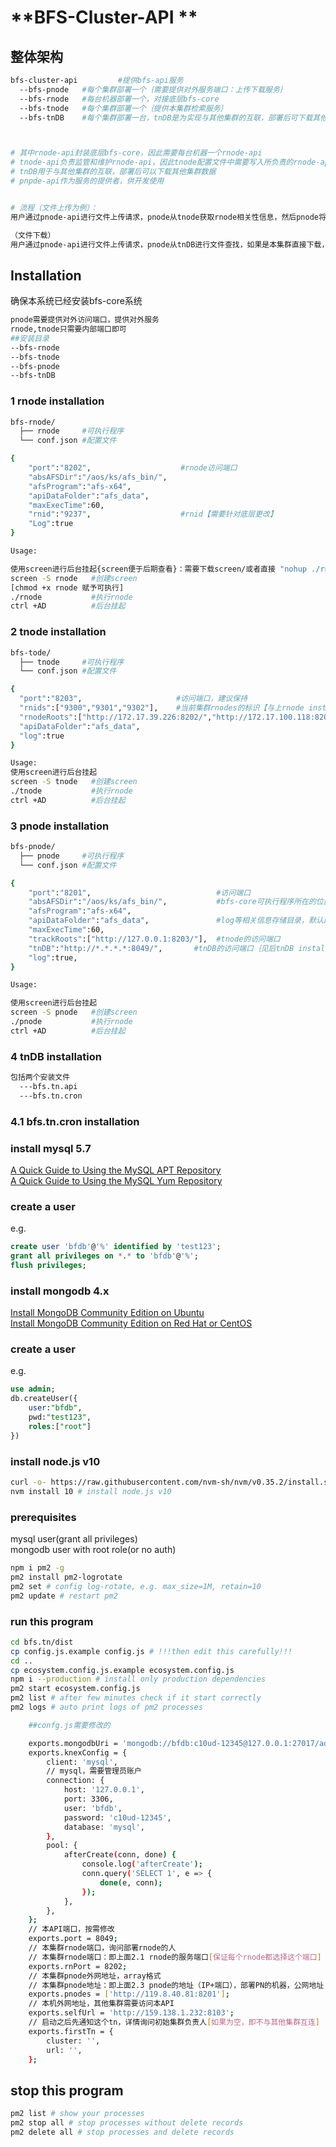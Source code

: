 # **BFS-Cluster-API **


## **整体架构**
~~~~bash
bfs-cluster-api         #提供bfs-api服务
  --bfs-pnode   #每个集群部署一个｛需要提供对外服务端口：上传下载服务｝
  --bfs-rnode   #每台机器部署一个，对接底层bfs-core
  --bfs-tnode   #每个集群部署一个｛提供本集群检索服务｝
  --bfs-tnDB    #每个集群部署一台，tnDB是为实现与其他集群的互联，部署后可下载其他集群数据



# 其中rnode-api封装底层bfs-core，因此需要每台机器一个rnode-api
# tnode-api负责监管和维护rnode-api，因此tnode配置文件中需要写入所负责的rnode-api的相关信息
# tnDB用于与其他集群的互联，部署后可以下载其他集群数据
# pnpde-api作为服务的提供者，供开发使用


# 流程（文件上传为例）：
用户通过pnode-api进行文件上传请求，pnode从tnode获取rnode相关性信息，然后pnode将文件上传到rnode，rnode-api对接底层bfs-core，进行文件的编码以及存储。

（文件下载）
用户通过pnode-api进行文件上传请求，pnode从tnDB进行文件查找，如果是本集群直接下载，如果是其他集群，调用其他集群的pn进行下载。
~~~~

## **Installation**

 确保本系统已经安装bfs-core系统

~~~bash
pnode需要提供对外访问端口，提供对外服务
rnode,tnode只需要内部端口即可
##安装目录
--bfs-rnode
--bfs-tnode
--bfs-pnode
--bfs-tnDB
~~~

### **1 rnode installation**
~~~bash
bfs-rnode/
  ├── rnode     #可执行程序
  └── conf.json #配置文件

{
	"port":"8202",                    #rnode访问端口
	"absAFSDir":"/aos/ks/afs_bin/",   
	"afsProgram":"afs-x64",           
	"apiDataFolder":"afs_data",       
	"maxExecTime":60,                 
	"rnid":"9237",                    #rnid【需要针对底层更改】
	"Log":true
}

Usage:

使用screen进行后台挂起{screen便于后期查看}：需要下载screen/或者直接 "nohup ./rnode" 
screen -S rnode   #创建screen
[chmod +x rnode 赋予可执行]
./rnode           #执行rnode
ctrl +AD          #后台挂起

~~~


### **2 tnode installation**
~~~bash
bfs-tode/
  ├── tnode     #可执行程序
  └── conf.json #配置文件

{
  "port":"8203",                     #访问端口，建议保持             
  "rnids":["9300","9301","9302"],    #当前集群rnodes的标识【与上rnode installation保持一致】         
  "rnodeRoots":["http://172.17.39.226:8202/","http://172.17.100.118:8202/","http://172.17.100.117:8202/"],  #对应rnid的访问地址，即1步骤中rnode安装的所在集群ip+设置的port
  "apiDataFolder":"afs_data",
  "log":true
}

Usage:
使用screen进行后台挂起
screen -S tnode   #创建screen
./tnode           #执行rnode
ctrl +AD          #后台挂起

~~~


### **3 pnode installation**
~~~bash
bfs-pnode/
  ├── pnode     #可执行程序
  └── conf.json #配置文件

{
	"port":"8201",                            #访问端口
	"absAFSDir":"/aos/ks/afs_bin/",           #bfs-core可执行程序所在的位置，一般默认即可
	"afsProgram":"afs-x64",
	"apiDataFolder":"afs_data",               #log等相关信息存储目录，默认即可
	"maxExecTime":60,                         
	"trackRoots":["http://127.0.0.1:8203/"],  #tnode的访问端口
	"tnDB":"http://*.*.*.*:8049/",       #tnDB的访问端口｛见后tnDB installation}
	"log":true,
}

Usage:

使用screen进行后台挂起
screen -S pnode   #创建screen
./pnode           #执行rnode
ctrl +AD          #后台挂起

~~~


### **4 tnDB installation**

```bash
包括两个安装文件
  ---bfs.tn.api 
  ---bfs.tn.cron
```

### **4.1 bfs.tn.cron installation**


### install mysql 5.7

[A Quick Guide to Using the MySQL APT Repository](https://dev.mysql.com/doc/mysql-apt-repo-quick-guide/en/)  
[A Quick Guide to Using the MySQL Yum Repository](https://dev.mysql.com/doc/mysql-yum-repo-quick-guide/en/)  

### create a user

e.g.

```sql
create user 'bfdb'@'%' identified by 'test123';
grant all privileges on *.* to 'bfdb'@'%';
flush privileges;
```

### install mongodb 4.x

[Install MongoDB Community Edition on Ubuntu](https://docs.mongodb.com/manual/tutorial/install-mongodb-on-ubuntu/)  
[Install MongoDB Community Edition on Red Hat or CentOS](https://docs.mongodb.com/manual/tutorial/install-mongodb-on-red-hat/)  

### create a user

e.g.

```sql
use admin;
db.createUser({
    user:"bfdb",
    pwd:"test123",
    roles:["root"]
})
```

### install node.js v10 

```bash
curl -o- https://raw.githubusercontent.com/nvm-sh/nvm/v0.35.2/install.sh | bash
nvm install 10 # install node.js v10
```

### prerequisites

mysql user(grant all privileges)  
mongodb user with root role(or no auth)  

```bash
npm i pm2 -g
pm2 install pm2-logrotate
pm2 set # config log-rotate, e.g. max_size=1M, retain=10
pm2 update # restart pm2
```

### run this program

```bash
cd bfs.tn/dist
cp config.js.example config.js # !!!then edit this carefully!!!
cd ..
cp ecosystem.config.js.example ecosystem.config.js
npm i --production # install only production dependencies
pm2 start ecosystem.config.js
pm2 list # after few minutes check if it start correctly
pm2 logs # auto print logs of pm2 processes
```

```bash
	##confg.js需要修改的

    exports.mongodbUri = 'mongodb://bfdb:c10ud-12345@127.0.0.1:27017/admin';
	exports.knexConfig = {
	    client: 'mysql',
	    // mysql，需要管理员账户
	    connection: {
	        host: '127.0.0.1',
	        port: 3306,
	        user: 'bfdb',
	        password: 'c10ud-12345',
	        database: 'mysql',
	    },
	    pool: {
	        afterCreate(conn, done) {
	            console.log('afterCreate');
	            conn.query('SELECT 1', e => {
	                done(e, conn);
	            });
	        },
	    },
	};
	// 本API端口，按需修改
	exports.port = 8049;
	// 本集群rnode端口，询问部署rnode的人
	// 本集群rnode端口：即上面2.1 rnode的服务端口[保证每个rnode都选择这个端口]
	exports.rnPort = 8202;
	// 本集群pnode外网地址，array格式
	// 本集群pnode地址：即上面2.3 pnode的地址（IP+端口），部署PN的机器，公网地址
	exports.pnodes = ['http://119.8.40.81:8201'];
	// 本机外网地址，其他集群需要访问本API
	exports.selfUrl = 'http://159.138.1.232:8103';
	// 启动之后先通知这个tn，详情询问初始集群负责人[如果为空，即不与其他集群互连]
	exports.firstTn = {
	    cluster: '',
	    url: '',
	};
```

## stop this program

```bash
pm2 list # show your processes
pm2 stop all # stop processes without delete records
pm2 delete all # stop processes and delete records
```



